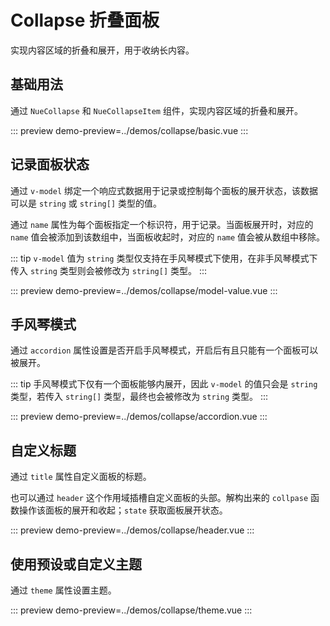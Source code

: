 # Collapse 折叠面板

实现内容区域的折叠和展开，用于收纳长内容。

## 基础用法

通过 `NueCollapse` 和 `NueCollapseItem` 组件，实现内容区域的折叠和展开。

::: preview
demo-preview=../demos/collapse/basic.vue
:::

## 记录面板状态

通过 `v-model` 绑定一个响应式数据用于记录或控制每个面板的展开状态，该数据可以是 `string` 或 `string[]` 类型的值。

通过 `name` 属性为每个面板指定一个标识符，用于记录。当面板展开时，对应的 `name` 值会被添加到该数组中，当面板收起时，对应的
`name` 值会被从数组中移除。

::: tip
`v-model` 值为 `string` 类型仅支持在手风琴模式下使用，在非手风琴模式下传入 `string` 类型则会被修改为 `string[]` 类型。
:::

::: preview
demo-preview=../demos/collapse/model-value.vue
:::

## 手风琴模式

通过 `accordion` 属性设置是否开启手风琴模式，开启后有且只能有一个面板可以被展开。

::: tip
手风琴模式下仅有一个面板能够内展开，因此 `v-model` 的值只会是 `string` 类型，若传入 `string[]` 类型，最终也会被修改为
`string` 类型。
:::

::: preview
demo-preview=../demos/collapse/accordion.vue
:::

## 自定义标题

通过 `title` 属性自定义面板的标题。

也可以通过 `header` 这个作用域插槽自定义面板的头部。解构出来的 `collpase` 函数操作该面板的展开和收起；`state` 获取面板展开状态。

::: preview
demo-preview=../demos/collapse/header.vue
:::

## 使用预设或自定义主题

通过 `theme` 属性设置主题。

::: preview
demo-preview=../demos/collapse/theme.vue
:::
